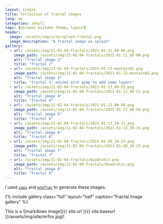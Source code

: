 ```yaml
---
layout: single
title: Collection of fractal images
lang: en
categories: Jekyll
tags: [minimal mistake theme, layout]
header:
  image: /assets/img/site/splash-fractal.png
  image_description: "A fractal image as splash"
gallery:
  - url: /assets/img/21-02-04-fractals/2021-01-11_08-00.png
    image_path: /assets/img/21-02-04-fractals/2021-01-11_08-00.png
    alt: "fractal image 2"
    title: "fractal 2"
  - url: /assets/img/21-02-04-fractals/2021-01-13-montazs02.png
    image_path: /assets/img/21-02-04-fractals/2021-01-13-montazs02.png
    alt: "fractal image 3"
    title: "fractal 3: edited with gimp to add some layers"
  - url: /assets/img/21-02-04-fractals/2021-01-13_08-52.png
    image_path: /assets/img/21-02-04-fractals/2021-01-13_08-52.png
    alt: "fractal image 4"
    title: "fractal 4"
  - url: /assets/img/21-02-04-fractals/2021-01-13_08-58.png
    image_path: /assets/img/21-02-04-fractals/2021-01-13_08-58.png
    alt: "fractal image 5"
    title: "fractal 5"
  - url: /assets/img/21-02-04-fractals/2021-01-13_20-31.png
    image_path: /assets/img/21-02-04-fractals/2021-01-13_20-31.png
    alt: "fractal image 6"
    title: "fractal 6"
  - url: /assets/img/21-02-04-fractals/2021-01-20_10-23.png
    image_path: /assets/img/21-02-04-fractals/2021-01-20_10-23.png
    alt: "fractal image 7"
    title: "fractal 7"
  - url: /assets/img/21-02-04-fractals/Quadratic.png
    image_path: /assets/img/21-02-04-fractals/Quadratic.png
    alt: "fractal image 8"
    title: "fractal 8"
---
```

I used [`xaos`]() and [`gnofrac`]() to generate these images.

{% include gallery class="full" layout="half" caption="Fractal image gallery" %}

This is a ![markdown image]({{ site.url }}{{ site.baseurl }}/assets/img/site/mrfox.jpg)!
